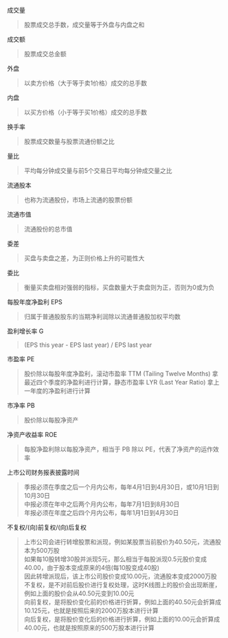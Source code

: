 成交量
> 股票成交总手数，成交量等于外盘与内盘之和

成交额
> 股票成交总金额

外盘
> 以卖方价格（大于等于卖1价格）成交的总手数

内盘
> 以买方价格（小于等于买1价格）成交的总手数

换手率
> 股票成交数量与股票流通份额之比

量比
> 平均每分钟成交量与前5个交易日平均每分钟成交量之比

流通股本
> 也称为流通股份，市场上流通的股票份额

流通市值
> 流通股份的总市值

委差
> 买盘与卖盘之差，为正则价格上升的可能性大

委比
> 衡量买卖盘相对强弱的指标，买盘数量大于卖盘则为正，否则为0或为负

每股年度净盈利 EPS
> 归属于普通股股东的当期净利润除以流通普通股加权平均数

盈利增长率 G
> (EPS this year - EPS last year) / EPS last year

市盈率 PE
> 股价除以每股年度净盈利，滚动市盈率 TTM (Tailing Twelve Months) 拿最近四个季度的净盈利进行计算，静态市盈率 LYR (Last Year Ratio) 拿上一年度的净盈利进行计算

市净率 PB
> 股价除以每股净资产

净资产收益率 ROE
> 每股净盈利除以每股净资产，相当于 PB 除以 PE，代表了净资产的运作效率

上市公司财务报表披露时间
> 季报必须在季度之后一个月内公布，每年4月1日到4月30日，或10月1日到10月30日    
> 中报必须在年中之后两个月内公布，每年7月1日到8月30日    
> 年报必须在年度之后四个月内公布，每年1月1日到4月30日    

不复权/(向)前复权/(向)后复权
> 上市公司会进行转增股票和派现，例如某股票当前股价为40.50元，流通股本为500万股  
> 如果每10股转增30股并派现5元，那么相当于每股派现0.5元股价变成40.00，由于股本变成原来的4倍(每10股变成40股)  
> 因此转增派现后，该上市公司股价变成10.00元，流通股本变成2000万股  
> 不复权，是不对前后股价进行复权处理，这时K线图上的股价会出现断崖，例如上面的股价会从40.50元变到10.00元  
> 向前复权，是将股价变化前的价格进行折算，例如上面的40.50元会折算成10.125元，也就是按照后来的2000万股本进行计算  
> 向后复权，是将股价变化后的价格进行折算，例如上面的10.00元会折算成40.00元，也就是按照原来的500万股本进行计算   


